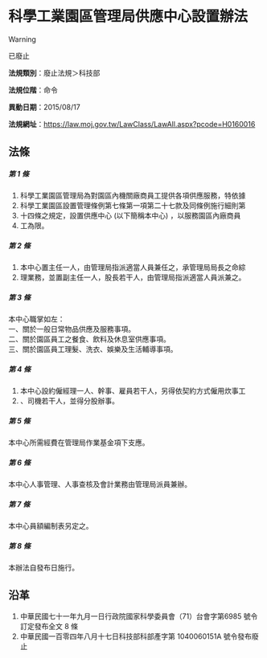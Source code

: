 # 科學工業園區管理局供應中心設置辦法


> [!WARNING]
> 已廢止


**法規類別**：廢止法規＞科技部

**法規位階**：命令

**異動日期**：2015/08/17  

**法規網址**：https://law.moj.gov.tw/LawClass/LawAll.aspx?pcode=H0160016



## 法條
##### 第 1 條
1. 科學工業園區管理局為對園區內機關廠商員工提供各項供應服務，特依據
1. 科學工業園區設置管理條例第七條第一項第二十七款及同條例施行細則第
1. 十四條之規定，設置供應中心 (以下簡稱本中心) ，以服務園區內廠商員
1. 工為限。

##### 第 2 條
1. 本中心置主任一人，由管理局指派適當人員兼任之，承管理局局長之命綜
1. 理業務，並置副主任一人，股長若干人，由管理局指派適當人員派兼之。

##### 第 3 條
本中心職掌如左：  
一、關於一般日常物品供應及服務事項。  
二、關於園區員工之餐食、飲料及休息室供應事項。  
三、關於園區員工理髮、洗衣、娛樂及生活輔導事項。

##### 第 4 條
1. 本中心設約僱經理一人、幹事、雇員若干人，另得依契約方式僱用炊事工
1. 、司機若干人，並得分股辦事。

##### 第 5 條
本中心所需經費在管理局作業基金項下支應。

##### 第 6 條
本中心人事管理、人事查核及會計業務由管理局派員兼辦。

##### 第 7 條
本中心員額編制表另定之。

##### 第 8 條
本辦法自發布日施行。

## 沿革
1. 中華民國七十一年九月一日行政院國家科學委員會（71）台會字第6985  號令訂定發布全文 8  條
1. 中華民國一百零四年八月十七日科技部科部產字第 1040060151A  號令發布廢止                                                      

